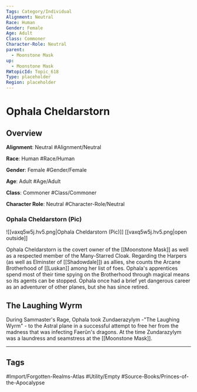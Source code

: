 ```yaml
---
Tags: Category/Individual
Alignment: Neutral
Race: Human
Gender: Female
Age: Adult
Class: Commoner
Character-Role: Neutral
parent:
  - Moonstone Mask
up:
  - Moonstone Mask
RWtopicId: Topic_618
Type: placeholder
Region: placeholder
---
```

# Ophala Cheldarstorn
## Overview
**Alignment**: Neutral
#Alignment/Neutral

**Race**: Human
#Race/Human

**Gender**: Female
#Gender/Female

**Age**: Adult
#Age/Adult

**Class**: Commoner
#Class/Commoner

**Character Role**: Neutral
#Character-Role/Neutral

### Ophala Cheldarstorn (Pic)
![[vaxq5w5j.hv5.png|Ophala Cheldarstorn (Pic)]]
[[vaxq5w5j.hv5.png|open outside]]

Ophala Cheldarstorn is the covert owner of the [[Moonstone Mask]] as well as a respected member of the Many-Starred Cloak. Regarding the Harpers (as well as Elminster of [[Shadowdale]]) as allies, she counts the Arcane Brotherhood of [[Luskan]] among her list of foes. Ophala's apprentices spend most of their time spying on the Brotherhood through magical means so its agents can be stopped. Ophala once had a brief yet dangerous career as an adventurer of other planes, but she has since retired.

## The Laughing Wyrm
During Sammaster's Rage, Ophala took Zundaerazylym -"The Laughing Wyrm" - to the Astral plane in a successful attempt to free her from the madness that was infecting Faerûn's dragons. At the time Zundarazylym was a laundress and seamstress at the [[Moonstone Mask]].


---
## Tags
#Import/Forgotten-Realms-Atlas #Utility/Empty #Source-Books/Princes-of-the-Apocalypse

